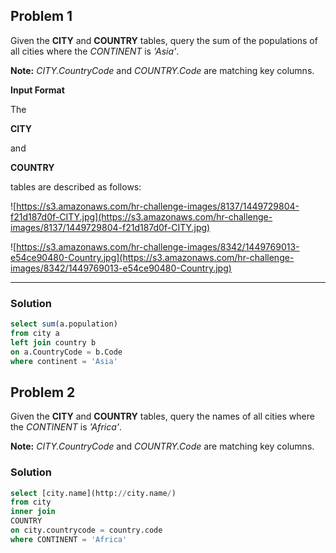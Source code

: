 ## Problem 1

Given the **CITY** and **COUNTRY** tables, query the sum of the populations of all cities where the *CONTINENT* is *'Asia'*.

**Note:** *CITY.CountryCode* and *COUNTRY.Code* are matching key columns.

**Input Format**

The

**CITY**

and

**COUNTRY**

tables are described as follows:

![https://s3.amazonaws.com/hr-challenge-images/8137/1449729804-f21d187d0f-CITY.jpg](https://s3.amazonaws.com/hr-challenge-images/8137/1449729804-f21d187d0f-CITY.jpg)

![https://s3.amazonaws.com/hr-challenge-images/8342/1449769013-e54ce90480-Country.jpg](https://s3.amazonaws.com/hr-challenge-images/8342/1449769013-e54ce90480-Country.jpg)

---

### Solution

```sql
select sum(a.population) 
from city a
left join country b
on a.CountryCode = b.Code 
where continent = 'Asia'
```

## Problem 2

Given the **CITY** and **COUNTRY** tables, query the names of all cities where the *CONTINENT* is *'Africa'*.

**Note:** *CITY.CountryCode* and *COUNTRY.Code* are matching key columns.

### Solution

```sql
select [city.name](http://city.name/)
from city
inner join
COUNTRY
on city.countrycode = country.code
where CONTINENT = 'Africa'
```